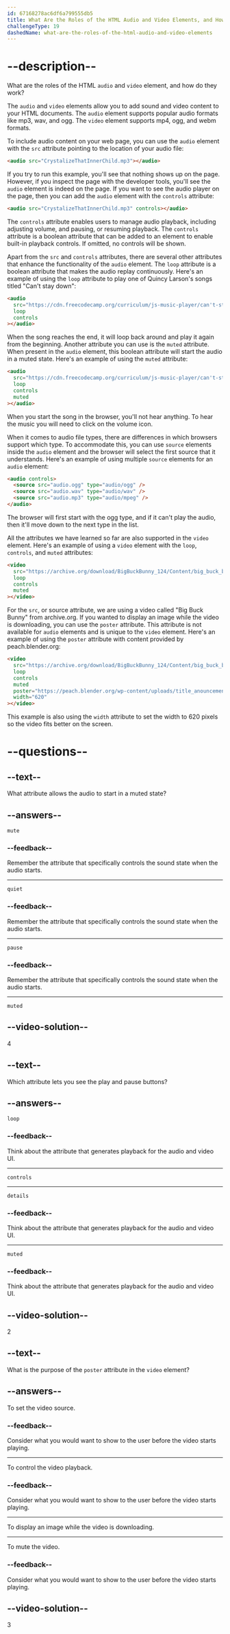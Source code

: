 ```yaml
---
id: 67168278ac6df6a799555db5
title: What Are the Roles of the HTML Audio and Video Elements, and How Do They Work?
challengeType: 19
dashedName: what-are-the-roles-of-the-html-audio-and-video-elements
---
```


# --description--

What are the roles of the HTML `audio` and `video` element, and how do they work?

The `audio` and `video` elements allow you to add sound and video content to your HTML documents. The `audio` element supports popular audio formats like mp3, wav, and ogg.
The `video` element supports mp4, ogg, and webm formats.

To include audio content on your web page, you can use the `audio` element with the `src` attribute pointing to the location of your audio file:

```html
<audio src="CrystalizeThatInnerChild.mp3"></audio>
```

If you try to run this example, you'll see that nothing shows up on the page. However, if you inspect the page with the developer tools, you'll see the `audio` element is indeed on the page. If you want to see the audio player on the page, then you can add the `audio` element with the `controls` attribute:

```html
<audio src="CrystalizeThatInnerChild.mp3" controls></audio>
```

The `controls` attribute enables users to manage audio playback, including adjusting volume, and pausing, or resuming playback. The `controls` attribute is a boolean attribute that can be added to an element to enable built-in playback controls. If omitted, no controls will be shown.

Apart from the `src` and `controls` attributes, there are several other attributes that enhance the functionality of the `audio` element. The `loop` attribute is a boolean attribute that makes the audio replay continuously. Here's an example of using the `loop` attribute to play one of Quincy Larson's songs titled "Can't stay down":

```html
<audio
  src="https://cdn.freecodecamp.org/curriculum/js-music-player/can't-stay-down.mp3"
  loop
  controls
></audio>
```

When the song reaches the end, it will loop back around and play it again from the beginning. Another attribute you can use is the `muted` attribute. When present in the `audio` element, this boolean attribute will start the audio in a muted state. Here's an example of using the `muted` attribute:

```html
<audio
  src="https://cdn.freecodecamp.org/curriculum/js-music-player/can't-stay-down.mp3"
  loop
  controls
  muted
></audio>
```

When you start the song in the browser, you'll not hear anything. To hear the music you will need to click on the volume icon.

When it comes to audio file types, there are differences in which browsers support which type. To accommodate this, you can use `source` elements inside the `audio` element and the browser will select the first source that it understands. Here's an example of using multiple `source` elements for an `audio` element:

```html
<audio controls>
  <source src="audio.ogg" type="audio/ogg" />
  <source src="audio.wav" type="audio/wav" />
  <source src="audio.mp3" type="audio/mpeg" />
</audio>
```

The browser will first start with the ogg type, and if it can't play the audio, then it'll move down to the next type in the list.

All the attributes we have learned so far are also supported in the `video` element. Here's an example of using a `video` element with the `loop`, `controls`, and `muted` attributes:

```html
<video
  src="https://archive.org/download/BigBuckBunny_124/Content/big_buck_bunny_720p_surround.mp4"
  loop
  controls
  muted
></video>
```

For the `src`, or source attribute, we are using a video called "Big Buck Bunny" from archive.org. If you wanted to display an image while the video is downloading, you can use the `poster` attribute. This attribute is not available for `audio` elements and is unique to the `video` element. Here's an example of using the `poster` attribute with content provided by peach.blender.org:

```html
<video
  src="https://archive.org/download/BigBuckBunny_124/Content/big_buck_bunny_720p_surround.mp4"
  loop
  controls
  muted
  poster="https://peach.blender.org/wp-content/uploads/title_anouncement.jpg?x11217"
  width="620"
></video>
```

This example is also using the `width` attribute to set the width to 620 pixels so the video fits better on the screen.

# --questions--

## --text--

What attribute allows the audio to start in a muted state?

## --answers--

`mute`

### --feedback--

Remember the attribute that specifically controls the sound state when the audio starts.

---

`quiet`

### --feedback--

Remember the attribute that specifically controls the sound state when the audio starts.

---

`pause`

### --feedback--

Remember the attribute that specifically controls the sound state when the audio starts.

---

`muted`

## --video-solution--

4

## --text--

Which attribute lets you see the play and pause buttons?

## --answers--

`loop`

### --feedback--

Think about the attribute that generates playback for the audio and video UI.

---

`controls`

---

`details`

### --feedback--

Think about the attribute that generates playback for the audio and video UI.

---

`muted`

### --feedback--

Think about the attribute that generates playback for the audio and video UI.

## --video-solution--

2

## --text--

What is the purpose of the `poster` attribute in the `video` element?

## --answers--

To set the video source.

### --feedback--

Consider what you would want to show to the user before the video starts playing.

---

To control the video playback.

### --feedback--

Consider what you would want to show to the user before the video starts playing.

---

To display an image while the video is downloading.

---

To mute the video.

### --feedback--

Consider what you would want to show to the user before the video starts playing.

## --video-solution--

3
